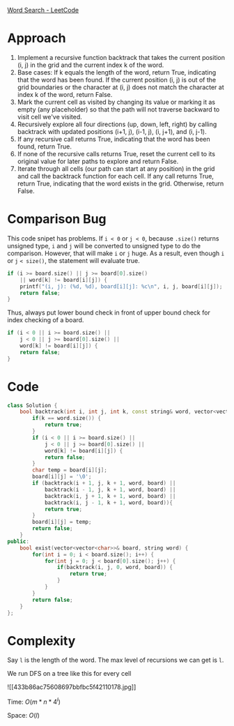 [Word Search - LeetCode](https://leetcode.com/problems/word-search/description/)

# Approach

1. Implement a recursive function backtrack that takes the current position (i, j) in the grid and the current index k of the word.
2. Base cases: If k equals the length of the word, return True, indicating that the word has been found. If the current position (i, j) is out of the grid boundaries or the character at (i, j) does not match the character at index k of the word, return False.
3. Mark the current cell as visited by changing its value or marking it as empty (any placeholder) so that the path will not traverse backward to visit cell we've visited. 
4. Recursively explore all four directions (up, down, left, right) by calling backtrack with updated positions (i+1, j), (i-1, j), (i, j+1), and (i, j-1).
5. If any recursive call returns True, indicating that the word has been found, return True.
6. If none of the recursive calls returns True, reset the current cell to its original value for later paths to explore and return False.
7. Iterate through all cells (our path can start at any position) in the grid and call the backtrack function for each cell. If any call returns True, return True, indicating that the word exists in the grid. Otherwise, return False.
# Comparison Bug

This code snipet has problems. If  `i < 0` or `j < 0`, because `.size()` returns unsigned type, `i` and `j` will be converted to unsigned type to do the comparison. However, that will make `i` or `j` huge. As a result, even though `i` or `j` `< size()`, the statement will evaluate true. 

```cpp
if (i >= board.size() || j >= board[0].size()
    || word[k] != board[i][j]) {
    printf("(i, j): (%d, %d), board[i][j]: %c\n", i, j, board[i][j]);
    return false;
}
```

Thus, always put lower bound check in front of upper bound check for index checking of a board.

```cpp
if (i < 0 || i >= board.size() || 
	j < 0 || j >= board[0].size() ||
	word[k] != board[i][j]) {
	return false;
}
```

# Code

```cpp
class Solution {
    bool backtrack(int i, int j, int k, const string& word, vector<vector<char>>& board) {
        if(k == word.size()) {
            return true;
        }
        if (i < 0 || i >= board.size() || 
            j < 0 || j >= board[0].size() ||
            word[k] != board[i][j]) {
            return false;
        }
        char temp = board[i][j];
        board[i][j] = '\0';
        if (backtrack(i + 1, j, k + 1, word, board) ||
            backtrack(i - 1, j, k + 1, word, board) ||
            backtrack(i, j + 1, k + 1, word, board) ||
            backtrack(i, j - 1, k + 1, word, board)){
            return true;     
        }
        board[i][j] = temp;
        return false;
    }
public:
    bool exist(vector<vector<char>>& board, string word) {
        for(int i = 0; i < board.size(); i++) {
            for(int j = 0; j < board[0].size(); j++) {
                if(backtrack(i, j, 0, word, board)) {
                    return true;
                }
            }
        }
        return false;
    }
};
```

# Complexity

Say `l` is the length of the word. The max level of recursions we can get is `l`. 

We run DFS on a tree like this for every cell

![[433b86ac75608697bbfbc5f42110178.jpg]]

Time: $O(m * n * 4^l)$

Space: $O(l)$